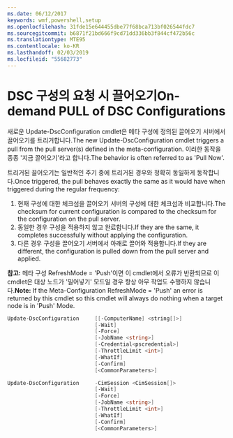 ```yaml
---
ms.date: 06/12/2017
keywords: wmf,powershell,setup
ms.openlocfilehash: 31fde15e644455dbe77f68bca713bf026544fdc7
ms.sourcegitcommit: b6871f21bd666f9cd71dd336bb3f844cf472b56c
ms.translationtype: MTE95
ms.contentlocale: ko-KR
ms.lasthandoff: 02/03/2019
ms.locfileid: "55682773"
---
```

# <a name="on-demand-pull-of-dsc-configurations"></a><span data-ttu-id="0f475-102">DSC 구성의 요청 시 끌어오기</span><span class="sxs-lookup"><span data-stu-id="0f475-102">On-demand PULL of DSC Configurations</span></span>

<span data-ttu-id="0f475-103">새로운 Update-DscConfiguration cmdlet은 메타 구성에 정의된 끌어오기 서버에서 끌어오기를 트리거합니다.</span><span class="sxs-lookup"><span data-stu-id="0f475-103">The new Update-DscConfiguration cmdlet triggers a pull from the pull server(s) defined in the meta-configuration.</span></span> <span data-ttu-id="0f475-104">이러한 동작을 종종 '지금 끌어오기'라고 합니다.</span><span class="sxs-lookup"><span data-stu-id="0f475-104">The behavior is often referred to as 'Pull Now'.</span></span>


<span data-ttu-id="0f475-105">트리거된 끌어오기는 일반적인 주기 중에 트리거된 경우와 정확히 동일하게 동작합니다.</span><span class="sxs-lookup"><span data-stu-id="0f475-105">Once triggered, the pull behaves exactly the same as it would have when triggered during the regular frequency:</span></span>

1. <span data-ttu-id="0f475-106">현재 구성에 대한 체크섬을 끌어오기 서버의 구성에 대한 체크섬과 비교합니다.</span><span class="sxs-lookup"><span data-stu-id="0f475-106">The checksum for current configuration is compared to the checksum for the configuration on the pull server.</span></span>
2. <span data-ttu-id="0f475-107">동일한 경우 구성을 적용하지 않고 완료합니다.</span><span class="sxs-lookup"><span data-stu-id="0f475-107">If they are the same, it completes successfully without applying the configuration.</span></span>
3. <span data-ttu-id="0f475-108">다른 경우 구성을 끌어오기 서버에서 아래로 끌어와 적용합니다.</span><span class="sxs-lookup"><span data-stu-id="0f475-108">If they are different, the configuration is pulled down from the pull server and applied.</span></span>

<span data-ttu-id="0f475-109">**참고:** 메타 구성 RefreshMode = 'Push'이면 이 cmdlet에서 오류가 반환되므로 이 cmdlet은 대상 노드가 '밀어넣기' 모드일 경우 항상 아무 작업도 수행하지 않습니다.</span><span class="sxs-lookup"><span data-stu-id="0f475-109">**Note:** If the Meta-Configuration RefreshMode = 'Push' an error is returned by this cmdlet so this cmdlet will always do nothing when a target node is in 'Push' Mode.</span></span>

```powershell
Update-DscConfiguration     [[-ComputerName] <string[]>]
                            [-Wait]
                            [-Force]
                            [-JobName <string>]
                            [-Credential<pscredential>]
                            [-ThrottleLimit <int>]
                            [-WhatIf]
                            [-Confirm]
                            [<CommonParameters>]

Update-DscConfiguration     -CimSession <CimSession[]>
                            [-Wait]
                            [-Force]
                            [-JobName <string>]
                            [-ThrottleLimit <int>]
                            [-WhatIf]
                            [-Confirm]
                            [<CommonParameters>]
```
